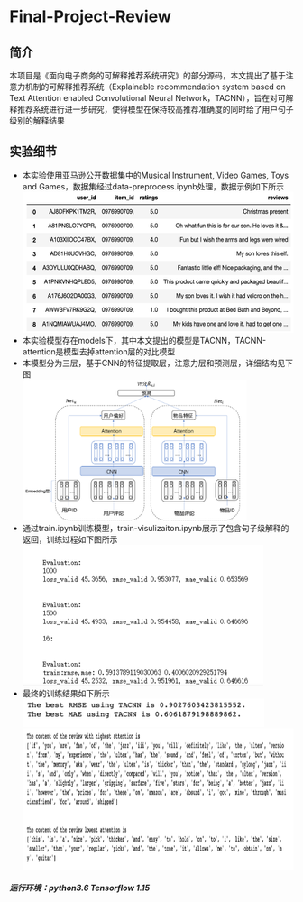 # Final-Project-Review
## 简介
本项目是《面向电子商务的可解释推荐系统研究》的部分源码，本文提出了基于注意力机制的可解释推荐系统（Explainable recommendation system based on Text Attention enabled Convolutional Neural Network，TACNN），旨在对可解释推荐系统进行进一步研究，使得模型在保持较高推荐准确度的同时给了用户句子级别的解释结果
## 实验细节
* 本实验使用[亚马逊公开数据集](https://nijianmo.github.io/amazon/index.html)中的Musical Instrument, Video Games, Toys and Games，数据集经过data-preprocess.ipynb处理，数据示例如下所示<br>
<img src="https://github.com/sleepindogg/Final-Project-Review/blob/master/imgs/data-img.png" height="250" alt="data" /><br/>
* 本实验模型存在models下，其中本文提出的模型是TACNN，TACNN-attention是模型去掉attention层的对比模型<br>
* 本模型分为三层，基于CNN的特征提取层，注意力层和预测层，详细结构见下图<br>
<img src="https://github.com/sleepindogg/Final-Project-Review/blob/master/imgs/model.png" height="250" alt="model" /><br/>
* 通过train.ipynb训练模型，train-visulizaiton.ipynb展示了包含句子级解释的返回，训练过程如下图所示
<img src="https://github.com/sleepindogg/Final-Project-Review/blob/master/imgs/train-img.png" height="250" alt="train" /><br/>
* 最终的训练结果如下所示<br>
<img src="https://github.com/sleepindogg/Final-Project-Review/blob/master/imgs/result1.png" height="50" alt="result1" /><br/>
<img src="https://github.com/sleepindogg/Final-Project-Review/blob/master/imgs/result2.png" height="250" alt="result2" /><br/>



##### 运行环境：python3.6 Tensorflow 1.15
